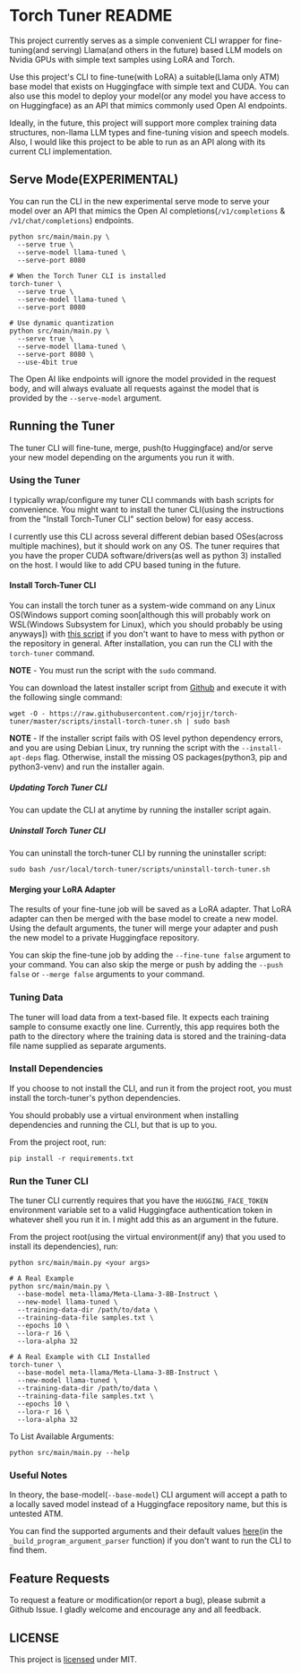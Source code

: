# Torch Tuner README

This project currently serves as a simple convenient CLI wrapper for fine-tuning(and serving) 
Llama(and others in the future) based LLM models on Nvidia GPUs with simple text samples using LoRA and Torch.

Use this project's CLI to fine-tune(with LoRA) a suitable(Llama only ATM) base model that exists on Huggingface with simple text and CUDA.
You can also use this model to deploy your model(or any model you have access to on Huggingface)
as an API that mimics commonly used Open AI endpoints.

Ideally, in the future, this project will support more complex training data structures,
non-llama LLM types and fine-tuning vision and speech models. Also, I would like this project
to be able to run as an API along with its current CLI implementation.

## Serve Mode(EXPERIMENTAL)

You can run the CLI in the new experimental serve mode to serve your model over an API that mimics the Open AI 
completions(`/v1/completions` & `/v1/chat/completions`) endpoints.

```shell
python src/main/main.py \
  --serve true \
  --serve-model llama-tuned \
  --serve-port 8080
  
# When the Torch Tuner CLI is installed
torch-tuner \
  --serve true \
  --serve-model llama-tuned \
  --serve-port 8080
  
# Use dynamic quantization
python src/main/main.py \
  --serve true \
  --serve-model llama-tuned \
  --serve-port 8080 \
  --use-4bit true
```

The Open AI like endpoints will ignore the model provided in the request body, and will
always evaluate all requests against the model that is provided by the `--serve-model` argument.

## Running the Tuner

The tuner CLI will fine-tune, merge, push(to Huggingface) and/or serve your new model depending on the arguments
you run it with.

### Using the Tuner

I typically wrap/configure my tuner CLI commands with bash scripts for convenience.
You might want to install the tuner CLI(using the instructions from the "Install Torch-Tuner CLI" section below) for 
easy access. 

I currently use this CLI across several different debian based OSes(across multiple machines), but it should
work on any OS. The tuner requires that you have the proper CUDA software/drivers(as well as python 3)
installed on the host. I would like to add CPU based tuning in the future.

#### Install Torch-Tuner CLI

You can install the torch tuner as a system-wide command on any Linux OS(Windows support coming soon[although this will probably work on WSL(Windows Subsystem for Linux), which you should probably be using anyways]) 
with [this script](scripts/install-torch-tuner.sh) if you don't want to have to mess with python or the repository in general. After installation,
you can run the CLI with the `torch-tuner` command.

**NOTE** - You must run the script with the `sudo` command.

You can download the latest installer script from [Github](https://raw.githubusercontent.com/rjojjr/torch-tuner/master/scripts/install-torch-tuner.sh)
and execute it with the following single command:

```shell
wget -O - https://raw.githubusercontent.com/rjojjr/torch-tuner/master/scripts/install-torch-tuner.sh | sudo bash
```

**NOTE** - If the installer script fails with OS level python dependency errors, and you are using Debian Linux, 
try running the script with the `--install-apt-deps` flag. Otherwise, install the missing OS packages(python3, pip and python3-venv) and run the installer again.

##### Updating Torch Tuner CLI

You can update the CLI at anytime by running the installer script again.

##### Uninstall Torch Tuner CLI

You can uninstall the torch-tuner CLI by running the uninstaller script:

```shell
sudo bash /usr/local/torch-tuner/scripts/uninstall-torch-tuner.sh
```

#### Merging your LoRA Adapter

The results of your fine-tune job will be saved as a LoRA adapter. That LoRA adapter can then 
be merged with the base model to create a new model. Using the default arguments,
the tuner will merge your adapter and push the new model to a private Huggingface repository.

You can skip the fine-tune job by adding the `--fine-tune false` argument to your command.
You can also skip the merge or push by adding the `--push false` or `--merge false` arguments
to your command.

### Tuning Data

The tuner will load data from a text-based file. It expects each training sample
to consume exactly one line. Currently, this app requires both the path to the directory
where the training data is stored and the training-data file name supplied as separate 
arguments.

### Install Dependencies

If you choose to not install the CLI, and run it from
the project root, you must install the torch-tuner's 
python dependencies.

You should probably use a virtual environment
when installing dependencies and running the CLI,
but that is up to you.

From the project root, run:

```shell
pip install -r requirements.txt
```

### Run the Tuner CLI

The tuner CLI currently requires that you have the `HUGGING_FACE_TOKEN` environment
variable set to a valid Huggingface authentication token in whatever shell you run it in.
I might add this as an argument in the future.

From the project root(using the virtual environment(if any) that you used to install its dependencies), run:

```shell
python src/main/main.py <your args>

# A Real Example
python src/main/main.py \
  --base-model meta-llama/Meta-Llama-3-8B-Instruct \
  --new-model llama-tuned \
  --training-data-dir /path/to/data \
  --training-data-file samples.txt \
  --epochs 10 \
  --lora-r 16 \
  --lora-alpha 32
  
# A Real Example with CLI Installed
torch-tuner \
  --base-model meta-llama/Meta-Llama-3-8B-Instruct \
  --new-model llama-tuned \
  --training-data-dir /path/to/data \
  --training-data-file samples.txt \
  --epochs 10 \
  --lora-r 16 \
  --lora-alpha 32
```

To List Available Arguments:

```shell
python src/main/main.py --help
```

### Useful Notes

In theory, the base-model(`--base-model`) CLI argument will 
accept a path to a locally saved model instead of a Huggingface repository
name, but this is untested ATM.

You can find the supported arguments and their default values
[here](src/main/utils/argument_utils.py)(in the `_build_program_argument_parser` function)
if you don't want to run the CLI to find them.

## Feature Requests

To request a feature or modification(or report a bug), please
submit a Github Issue. I gladly welcome and encourage any and all feedback.

## LICENSE

This project is [licensed](LICENSE.txt) under MIT. 